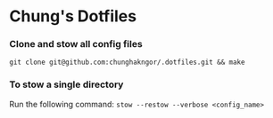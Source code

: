# Chung's Dotfiles

### Clone and stow all config files

`git clone git@github.com:chunghakngor/.dotfiles.git && make`

### To stow a single directory

Run the following command: `stow --restow --verbose <config_name>`
